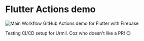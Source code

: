 # Flutter Actions demo

![Main Workflow](https://github.com/urmilshroff/flutter_actions_demo/workflows/Main%20Workflow/badge.svg)
GitHub Actions demo for Flutter with Firebase

Testing CI/CD setup for Urmil. Coz who doesn't like a PR! 😉
